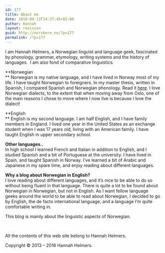 ```yaml
---
id: 177
title: About me
date: 2018-09-13T14:37:45+02:00
author: Hannah
layout: revision
guid: http://norskere.no/?p=177
permalink: /?p=177
---
```

I am Hannah Helmers, a Norwegian linguist and language geek, fascinated by phonology, grammar, etymology, writing systems and the history of languages.  I am also fond of comparative linguistics.

**Norwegian  
** Norwegian is my native language, and I have lived in Norway most of my life. I have taught Norwegian to foreigners. In my master thesis, written in Spanish, I compared Spanish and Norwegian phonology. Read it [here](https://www.duo.uio.no/handle/10852/25818?locale-attribute=en "Master thesis"). I love Norwegian dialects, to the extent that when moving away from Oslo, one of the main reasons I chose to move where I now live is because I love the dialect!

**English  
** English is my second language. I am half English, and I have family members in England. I lived one year in the United States as an exchange student when I was 17 years old, living with an American family. I have taught English in upper secondary school.

**Other languages..**  
In high school I learned French and Italian in addition to English, and I studied Spanish and a bit of Portuguese at the university. I have lived in Spain, and taught Spanish in Norway. I&#8217;ve learned a bit of Arabic and Japanese in my spare time, and enjoy reading about different languages.

**Why a blog about Norwegian in English?**  
I love reading about different languages, and it&#8217;s nice to be able to do so without being fluent in that language. There is quite a lot to be found about Norwegian in Norwegian, but not in English. As I want fellow language geeks around the world to be able to read about Norwegian, I decided to go by English, the de facto international language, and a language I&#8217;m quite comfortable writing in.

This blog is mainly about the linguistic aspects of Norwegian.

&nbsp;

All the contents of this web site belong to Hannah Helmers.

Copyright © 2013 &#8211; 2018 Hannah Helmers.
